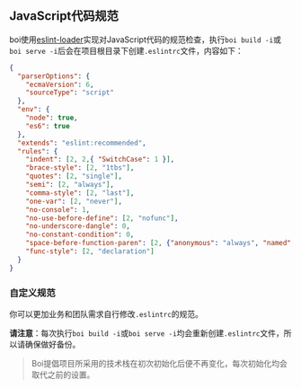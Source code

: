 ## JavaScript代码规范

boi使用[eslint-loader](https://github.com/MoOx/eslint-loader)实现对JavaScript代码的规范检查，执行`boi build -i`或`boi serve -i`后会在项目根目录下创建`.eslintrc`文件，内容如下：
```json
{
  "parserOptions": {
    "ecmaVersion": 6,
    "sourceType": "script"
  },
  "env": {
    "node": true,
    "es6": true
  },
  "extends": "eslint:recommended",
  "rules": {
    "indent": [2, 2,{ "SwitchCase": 1 }],
    "brace-style": [2, "1tbs"],
    "quotes": [2, "single"],
    "semi": [2, "always"],
    "comma-style": [2, "last"],
    "one-var": [2, "never"],
    "no-console": 1,
    "no-use-before-define": [2, "nofunc"],
    "no-underscore-dangle": 0,
    "no-constant-condition": 0,
    "space-before-function-paren": [2, {"anonymous": "always", "named": "never"}],
    "func-style": [2, "declaration"]
  }
}
```

### 自定义规范
你可以更加业务和团队需求自行修改`.eslintrc`的规范。

**请注意**：每次执行`boi build -i`或`boi serve -i`均会重新创建`.eslintrc`文件，所以请确保做好备份。

> Boi提倡项目所采用的技术栈在初次初始化后便不再变化，每次初始化均会取代之前的设置。
